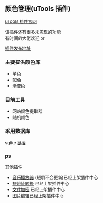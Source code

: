 ## 颜色管理(uTools 插件)

[uTools 插件官网](https://note.youdao.com/)

该插件还有很多未实现的功能<br/>
有时间的大佬欢迎 pr<br/>

[插件发布地址](https://yuanliao.info/d/1434)

### 主要提供颜色库

- 单色
- 配色
- 渐变色

### 目前工具

- 网站颜色提取器
- 随机颜色

### 采用数据库

sqlite
[链接](https://github.com/xiaou520/xiaou520.github.io/tree/master/colors)

### ps

其他插件

- [音乐播放器](https://yuanliao.info/d/1321) (短期不会更新)已经上架插件中心
- [短地址转换](https://yuanliao.info/d/1360) 已经上架插件中心
- [文件加密](https://yuanliao.info/d/1369) 已经上架插件中心
- [图片编辑](https://yuanliao.info/d/1381)已经上架插件中心
